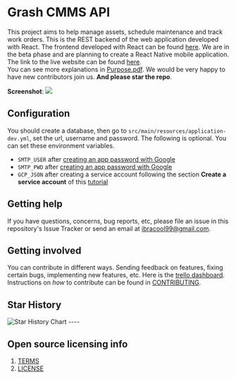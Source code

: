 # Grash CMMS API

This project aims to help manage assets, schedule maintenance and track work orders. This is the REST backend of the web
application developed with React. The frontend developed with React can be
found [here](https://github.com/Grashjs/frontend). We are in the beta phase and are planning to create a React Native
mobile application. The link to the live website can be found [here](https://grash-cmms.com).  
You can see more explanations in [Purpose.pdf](Purpose.pdf). We would be very happy to have new contributors join us.
**And please star the repo**.

**Screenshot**:
![](https://i.ibb.co/7tGYCtv/Screenshot-502.png)

## Configuration

You should create a database, then go to `src/main/resources/application-dev.yml`, set the url, username and password.
The following is optional. You can set these environment variables.

- `SMTP_USER` after [creating an app password with Google](https://support.google.com/accounts/answer/185833?hl=en)
- `SMTP_PWD` after [creating an app password with Google](https://support.google.com/accounts/answer/185833?hl=en)
- `GCP_JSON` after creating a service account following the section **Create a service account** of
  this [tutorial](https://medium.com/@raviyasas/spring-boot-file-upload-with-google-cloud-storage-5445ed91f5bc)

## Getting help

If you have questions, concerns, bug reports, etc, please file an issue in this repository's Issue Tracker or send an
email at ibracool99@gmail.com.

## Getting involved

You can contribute in different ways. Sending feedback on features, fixing certain bugs, implementing new features, etc.
Here is the [trello dashboard](https://trello.com/invite/b/dHcnX2Y0/ATTI9f361dff4298643df8ef3a80a1413c42E4308099/grash).
Instructions on _how_ to contribute can be found in [CONTRIBUTING](CONTRIBUTING.md).

## Star History

<picture>
  <source media="(prefers-color-scheme: light)" srcset="https://api.star-history.com/svg?repos=grashjs/api&type=Date" />
  <source media="(prefers-color-scheme: light)" srcset="https://api.star-history.com/svg?repos=grashjs/api&type=Date" />
  <img alt="Star History Chart" src="https://api.star-history.com/svg?repos=grashjs/api&type=Date" />
</picture>
----

## Open source licensing info

1. [TERMS](TERMS.md)
2. [LICENSE](LICENSE)
